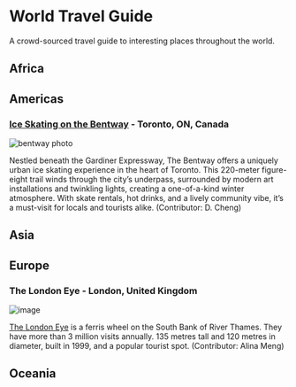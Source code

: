 # World Travel Guide
A crowd-sourced travel guide to interesting places throughout the world.

## Africa

## Americas

### [Ice Skating on the Bentway](https://thebentway.ca/event/winter-skating-opening-day/) - Toronto, ON, Canada

![bentway photo](https://thebentway.ca/wp-content/uploads/2024/11/Crop181230143633PolarBear_bentway-AndrewWilliamson1240-scaled-e1732912058106.jpg)

Nestled beneath the Gardiner Expressway, The Bentway offers a uniquely urban ice skating experience in the heart of Toronto. This 220-meter figure-eight trail winds through the city’s underpass, surrounded by modern art installations and twinkling lights, creating a one-of-a-kind winter atmosphere. With skate rentals, hot drinks, and a lively community vibe, it’s a must-visit for locals and tourists alike. (Contributor: D. Cheng)

## Asia

## Europe

### The London Eye - London, United Kingdom

![image](https://github.com/user-attachments/assets/f7ad6e54-87f7-4d88-8fad-fa0eba58b18c)

[The London Eye]([url](https://www.londoneye.com/)) is a ferris wheel on the South Bank of River Thames. They have more than 3 million visits annually. 135 metres tall and 120 metres in diameter, built in 1999, and a popular tourist spot. (Contributor: Alina Meng)

## Oceania

